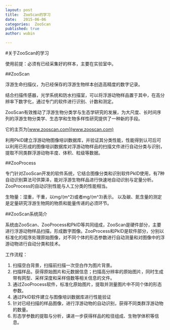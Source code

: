 ```yaml
---
layout: post
title:  ZooScan的学习
date:   2015-06-06
categories:  ZooScan
published: true
author: wubin

---
```

#关于ZooScan的学习

使用前提：必须有已经采集好的样本，主要在实验室中。

##ZooScan

浮游生命扫描仪，为已经保存的浮游生物样本创造高精度的数字记录。

结合扫描传感器，光学系统和防水扫描室，可以将浮游动物样品置于其中，在高分辨率下数字化，通过专门的软件进行识别、计数和测定。

ZooScan有效推动了浮游生物分类学与生态学研究的发展，为大尺度、长时间序列的浮游生物分类学、生态学和生物多样性研究提供了一种新的手段。

它的主页为[www.zooscan.com](www.zooscan.com)

利用PkID建立浮游动物图像培训数据库，并验证其分类性能，性能得到认可后可以利用已形成的图像培训数据库对浮游动物样品的扫描文件进行自动分类与识别，提取不同类群浮游动物丰度、体积、粒级等数据。


##ZooProcess

专门针对ZooScan开发的软件系统，它结合图像分类和识别软件PkID使用，有7种自动识别算法可供算泽，能对浮游生物样品进行快速地自动识别与定量分析。ZooProcess的自动识别性能与人工分类的性能相当。

生物量：湿重，干重，以mg/(m^2)或者mg/(m^3)表示。
以及碳、氮含量的测定是定量研究浮游生物网的物质和能量传递的必须环节。

##ZooScan系统简介

系统由ZooScan、ZooProcess和PkID等共同组成，ZooScan是硬件部分，主要进行浮游动物样品扫描，形成数字图像。ZooProcess和PkID是软件部分，分别以标准化的程序处理原始图像，对不同个体的形态参数进行自动测量和对图像中的浮游动物进行自动分类和技术。

工作流程：

1.  扫描空白背景，扫描前扫描一次空白作为图片背景。
2.  扫描样品，获得原始图片和元数据信息；扫描高分辨率的原始图片，同时生成带有网型、采样深度和采样倍数等相关信息的文件。
3.  通过ZooProcess软件，标准化原始图片，提取并测量图片中不同个体的形态参数。
4.  通过PkID软件建立与图像培训数据库进行性能验证
5.  针对已经扫描的样品图像，进行浮游动物的自动识别，获得不同类群浮游动物的数量。
6.  形态学参数的提取与分析，课进一步获得样品的粒径组成、生物学体积等信息。
